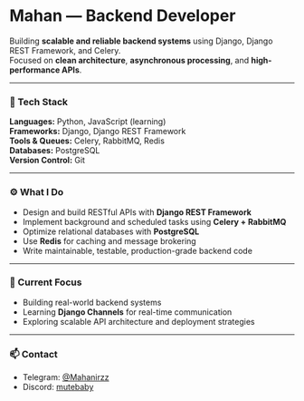 # Mahan — Backend Developer

Building **scalable and reliable backend systems** using Django, Django REST Framework, and Celery.  
Focused on **clean architecture**, **asynchronous processing**, and **high-performance APIs**.

---

### 🧠 Tech Stack

**Languages:** Python, JavaScript (learning)  
**Frameworks:** Django, Django REST Framework  
**Tools & Queues:** Celery, RabbitMQ, Redis  
**Databases:** PostgreSQL  
**Version Control:** Git  

---

### ⚙️ What I Do

- Design and build RESTful APIs with **Django REST Framework**  
- Implement background and scheduled tasks using **Celery + RabbitMQ**  
- Optimize relational databases with **PostgreSQL**  
- Use **Redis** for caching and message brokering  
- Write maintainable, testable, production-grade backend code  

---

### 🚀 Current Focus

- Building real-world backend systems  
- Learning **Django Channels** for real-time communication  
- Exploring scalable API architecture and deployment strategies  

---

### 📫 Contact

- Telegram: [@Mahanirzz](https://t.me/Mahanirzz)  
- Discord: [mutebaby](https://discord.com/users/mutebaby)

